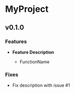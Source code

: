 # MyProject

## v0.1.0

### Features

- **Feature Description**

  - FunctionName

### Fixes

- Fix description with issue #1
